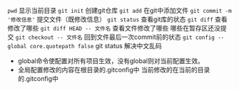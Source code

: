 `pwd` 显示当前目录 
`git init` 创建git仓库
`git add`  在git中添加文件
`git commit -m '修改信息'`  提交文件（既修改信息）
`git status`  查看git库的状态
`git diff`  查看修改了哪些
`git diff HEAD -- 文件名`    查看文件修改了哪些 哪些在暂存区还没提交
`git checkout -- 文件名`    回到文件最后一次commit前的状态
`git config --global core.quotepath false`     git status 解决中文乱码
* global命令使配置对所有项目生效，没有global则对当前配置生效。
* 全局配置修改的内容在根目录的.gitconfig中 当前修改的在当前的目录的.gitconfig中